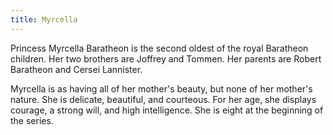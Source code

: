 ```yaml
---
title: Myrcella
---
```


Princess Myrcella Baratheon is the second oldest of the royal Baratheon children. Her two brothers are Joffrey and Tommen. Her parents are Robert Baratheon and Cersei Lannister.

Myrcella is as having all of her mother's beauty, but none of her mother's nature. She is delicate, beautiful, and courteous. For her age, she displays courage, a strong will, and high intelligence. She is eight at the beginning of the series.



